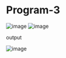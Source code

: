 # Program-3 

![image](https://github.com/user-attachments/assets/67b82c08-5aa6-423c-85be-1cbdc45254b3)
![image](https://github.com/user-attachments/assets/c3cc685b-e9fe-45f6-b367-908b0c54bf55)

output

![image](https://github.com/user-attachments/assets/0877f61e-7f66-488a-bc6e-570908afe85e)
